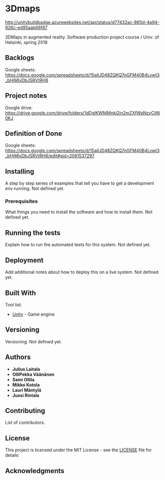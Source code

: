 # 3Dmaps

http://unitybuildbadge.azurewebsites.net/api/status/d77432ac-865d-4a94-926c-ed95aab68f87

3DMaps in augmented reality. Software production project course / Univ. of Helsinki, spring 2018

## Backlogs

Google sheets: https://docs.google.com/spreadsheets/d/15aIlJD48ZQKQ7nGFM40B4Lvwt3_bHjMlxDbJSRVtRH8

## Project notes

Google drive: https://drive.google.com/drive/folders/1dDglKWNlMnkj2in2mZXfWaNzyCIiN0KJ

## Definition of Done

Google sheets: https://docs.google.com/spreadsheets/d/15aIlJD48ZQKQ7nGFM40B4Lvwt3_bHjMlxDbJSRVtRH8/edit#gid=2061537297

## Installing

A step by step series of examples that tell you have to get a development env running. Not defined yet.

### Prerequisites

What things you need to install the software and how to install them. Not defined yet.

## Running the tests

Explain how to run the automated tests for this system. Not defined yet.

## Deployment

Add additional notes about how to deploy this on a live system. Not defined yet.

## Built With

Tool list.
* [Unity](https://unity3d.com/) - Game engine

## Versioning

Versioning. Not defined yet.

## Authors

* **Julius Laitala**
* **OlliPekka Väänänen**
* **Sami Ollila**
* **Mikko Kotola**
* **Lauri Mäntylä**
* **Jussi Rintala**

## Contributing

List of contributors.

## License

This project is licensed under the MIT License - see the [LICENSE](LICENSE) file for details

## Acknowledgments
